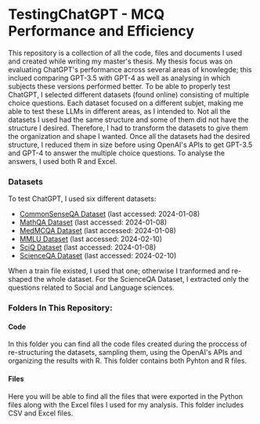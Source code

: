 # TestingChatGPT - MCQ Performance and Efficiency

This repository is a collection of all the code, files and documents I used and created while writing my master's thesis. 
My thesis focus was on evaluating ChatGPT's performance across several areas of knowlegde; this inclued comparing GPT-3.5 with GPT-4 as well as analysing in which subjects these versions performed better.
To be able to properly test ChatGPT, I selected different datasets (found online) consisting of multiple choice questions. Each dataset focused on a different subjet, making me able to test these LLMs in different areas, as I intended to. Not all the datasets I used had the same structure and some of them did not have the structure I desired. Therefore, I had to transform the datasets to give them the organization and shape I wanted. 
Once all the datasets had the desired structure, I reduced them in size before using OpenAI's APIs to get GPT-3.5 and GPT-4 to answer the multiple choice questions. 
To analyse the answers, I used both R and Excel.

### Datasets 
To test ChatGPT, I used six different datasets:
* [CommonSenseQA Dataset](https://www.tau-nlp.sites.tau.ac.il/commonsenseqa) (last accessed: 2024-01-08)
* [MathQA Dataset](https://math-qa.github.io/math-QA/) (last accessed: 2024-01-08)
* [MedMCQA Dataset](https://github.com/medmcqa/medmcqa) (last accessed: 2024-01-08)
* [MMLU Dataset](https://huggingface.co/datasets/lighteval/mmlu) (last accessed: 2024-02-10)
* [SciQ Dataset](https://allenai.org/data/sciq) (last accessed: 2024-01-08)
* [ScienceQA Dataset](https://scienceqa.github.io/) (last accessed: 2024-02-10)

When a train file existed, I used that one; otherwise I tranformed and re-shaped the whole dataset. For the ScienceQA Dataset, I extracted only the questions related to Social and Language sciences.

### Folders In This Repository:
#### Code
In this folder you can find all the code files created during the proccess of re-structuring the datasets, sampling them, using the OpenAI's APIs and organizing the results with R. This folder contains both Pyhton and R files.  

#### Files
Here you will be able to find all the files that were exported in the Python files along with the Excel files I used for my analysis. This folder includes CSV and Excel files.


